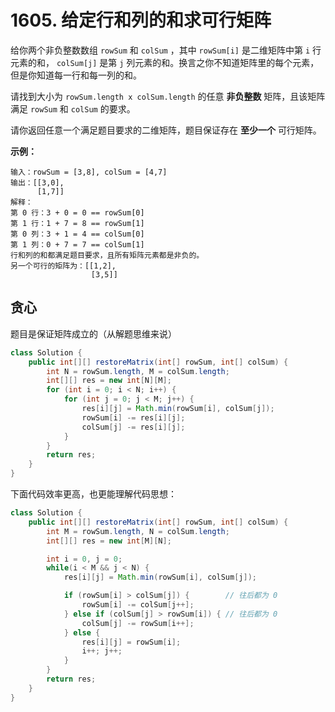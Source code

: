 # 1605. 给定行和列的和求可行矩阵

给你两个非负整数数组 `rowSum` 和 `colSum` ，其中 `rowSum[i]` 是二维矩阵中第 `i` 行元素的和， `colSum[j]` 是第 `j` 列元素的和。换言之你不知道矩阵里的每个元素，但是你知道每一行和每一列的和。

请找到大小为 `rowSum.length x colSum.length` 的任意 **非负整数** 矩阵，且该矩阵满足 `rowSum` 和 `colSum` 的要求。

请你返回任意一个满足题目要求的二维矩阵，题目保证存在 **至少一个** 可行矩阵。

**示例：**

```
输入：rowSum = [3,8], colSum = [4,7]
输出：[[3,0],
      [1,7]]
解释：
第 0 行：3 + 0 = 0 == rowSum[0]
第 1 行：1 + 7 = 8 == rowSum[1]
第 0 列：3 + 1 = 4 == colSum[0]
第 1 列：0 + 7 = 7 == colSum[1]
行和列的和都满足题目要求，且所有矩阵元素都是非负的。
另一个可行的矩阵为：[[1,2],
                  [3,5]]
```

## 贪心

题目是保证矩阵成立的（从解题思维来说）

```java
class Solution {
    public int[][] restoreMatrix(int[] rowSum, int[] colSum) {
        int N = rowSum.length, M = colSum.length;
        int[][] res = new int[N][M];
        for (int i = 0; i < N; i++) {
            for (int j = 0; j < M; j++) {
                res[i][j] = Math.min(rowSum[i], colSum[j]);
                rowSum[i] -= res[i][j];
                colSum[j] -= res[i][j];
            }
        }
        return res;
    }
}
```

下面代码效率更高，也更能理解代码思想：

```java
class Solution {
    public int[][] restoreMatrix(int[] rowSum, int[] colSum) {
        int M = rowSum.length, N = colSum.length;
        int[][] res = new int[M][N];

        int i = 0, j = 0;
        while(i < M && j < N) {
            res[i][j] = Math.min(rowSum[i], colSum[j]);

            if (rowSum[i] > colSum[j]) {    	// 往后都为 0
                rowSum[i] -= colSum[j++];
            } else if (colSum[j] > rowSum[i]) { // 往后都为 0
                colSum[j] -= rowSum[i++];
            } else {
                res[i][j] = rowSum[i];
                i++; j++;
            }
        }
        return res;
    }
}
```

#